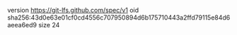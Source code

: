 version https://git-lfs.github.com/spec/v1
oid sha256:43d0e63e01cf0cd4556c707950894d6b175710443a2ffd79115e84d6aeea6ed9
size 24
